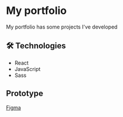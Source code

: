
# My portfolio

My portfolio has some projects I've developed


## 🛠 Technologies

- React
- JavaScript
- Sass

## Prototype

[Figma](https://www.figma.com/file/0dp1y42DpuE0cpPYqXPGhK/Portfolio---v1.0?type=design&node-id=1-2&mode=design&t=e43mhpTt0apICvij-0)

